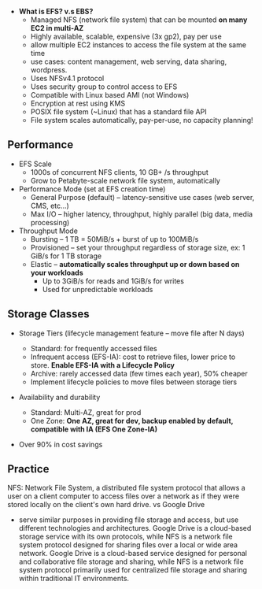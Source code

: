 
- **What is EFS? v.s EBS?**
	- Managed NFS (network file system) that can be mounted **on many EC2 in multi-AZ**
	- Highly available, scalable, expensive (3x gp2), pay per use
	- allow multiple EC2 instances to access the file system at the same time
	- use cases: content management, web serving, data sharing, wordpress.
	- Uses NFSv4.1 protocol
	- Uses security group to control access to EFS
	- Compatible with Linux based AMI (not Windows)
	- Encryption at rest using KMS
	- POSIX file system (~Linux) that has a standard file API
	- File system scales automatically, pay-per-use, no capacity planning!

## Performance
- EFS Scale
	- 1000s of concurrent NFS clients, 10 GB+ /s throughput
	- Grow to Petabyte-scale network file system, automatically
- Performance Mode (set at EFS creation time)
	- General Purpose (default) – latency-sensitive use cases (web server, CMS, etc…)
	- Max I/O – higher latency, throughput, highly parallel (big data, media processing)
- Throughput Mode
	- Bursting – 1 TB = 50MiB/s + burst of up to 100MiB/s
	- Provisioned – set your throughput regardless of storage size, ex: 1 GiB/s for 1 TB storage
	- Elastic – **automatically scales throughput up or down based on your workloads**
		- Up to 3GiB/s for reads and 1GiB/s for writes
		- Used for unpredictable workloads

## Storage Classes
- Storage Tiers (lifecycle management feature – move file after N days)
	- Standard: for frequently accessed files
	- Infrequent access (EFS-IA): cost to retrieve files, lower price to store. **Enable EFS-IA with a Lifecycle Policy**
	- Archive: rarely accessed data (few times each year), 50% cheaper
	- Implement lifecycle policies to move files between storage tiers
- Availability and durability
	- Standard: Multi-AZ, great for prod
	- One Zone: **One AZ, great for dev, backup enabled by default, compatible with IA (EFS One Zone-IA)**

- Over 90% in cost savings

## Practice 
NFS: Network File System, a distributed file system protocol that allows a user on a client computer to access files over a network as if they were stored locally on the client's own hard drive.
vs Google Drive
- serve similar purposes in providing file storage and access, but use different technologies and architectures. Google Drive is a cloud-based storage service with its own protocols, while NFS is a network file system protocol designed for sharing files over a local or wide area network. Google Drive is a cloud-based service designed for personal and collaborative file storage and sharing, while NFS is a network file system protocol primarily used for centralized file storage and sharing within traditional IT environments.
